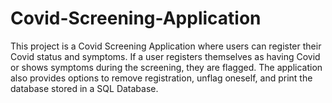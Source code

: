 # Covid-Screening-Application
This project is a Covid Screening Application where users can register their Covid status and symptoms. If a user registers themselves as having Covid or shows symptoms during the screening, they are flagged. The application also provides options to remove registration, unflag oneself, and print the database stored in a SQL Database.
